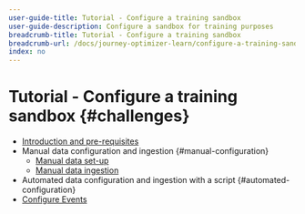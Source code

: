 ```yaml
---
user-guide-title: Tutorial - Configure a training sandbox
user-guide-description: Configure a sandbox for training purposes
breadcrumb-title: Tutorial - Configure a training sandbox
breadcrumb-url: /docs/journey-optimizer-learn/configure-a-training-sandbox/introduction-and-pre-requisites.html
index: no
---
```


# Tutorial - Configure a training sandbox {#challenges}

+ [Introduction and pre-requisites](/help/tutorial-configure-a-training-sandbox/introduction-and-pre-requisites.md)
+ Manual data configuration and ingestion {#manual-configuration}
  + [Manual data set-up](/help/tutorial-configure-a-training-sandbox/manual-data-set-up.md)
  + [Manual data ingestion](/help/tutorial-configure-a-training-sandbox/manual-data-ingestion.md)
+ Automated data configuration and ingestion with a script {#automated-configuration}
+ [Configure Events](/help/tutorial-configure-a-training-sandbox/configure-events.md)
